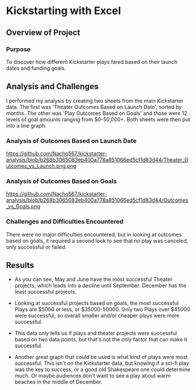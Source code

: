 # Kickstarting with Excel

## **Overview of Project**

### **Purpose**

To discover how different Kickstarter plays fared based on their launch dates and funding goals.

## **Analysis and Challenges**

I performed my analysis by creating two sheets from the main Kickstarter data. The first was 'Theater Outcomes Based on Launch Date', sorted by months. The other was 'Play Outcomes Based on Goals' and those were 12 levels of goal amounts ranging from $0-50,000+. Both sheets were then put into a line graph.

### **Analysis of Outcomes Based on Launch Date**

https://github.com/Nacho567/kickstarter-analysis/blob/b268b3065083eb400a778a851066ed5cf1d83d44/Theater_Outcomes_vs_Launch.png.png

### **Analysis of Outcomes Based on Goals**

https://github.com/Nacho567/kickstarter-analysis/blob/b268b3065083eb400a778a851066ed5cf1d83d44/Outcomes_vs_Goals.png

### **Challenges and Difficulties Encountered**

There were no major difficulties encountered, but in looking at outcomes based on goals, it required a second look to see that no play was canceled, only successful or failed.

## **Results**

- As you can see, May and June have the most successful Theater projects, which leads into a decline until September. December has the least successful projects.

- Looking at successful projects based on goals, the most successful Plays are $5000 or less, or $35000-50000. Only two Plays over $45000 were successful, so overall smaller and/or cheaper plays were more successful.

- This data only tells us if plays and theater projects were successful based on two data points, but that's not the only factor that can make it successful.

- Another great graph that could be used is what kind of plays were most successful. This isn't on the Kickstarter data, but knowing if a sci-fi play was the key to success, or a good old Shakespeare one could determine much. Or maybe audiences don't want to see a play about warm beaches in the middle of December.
